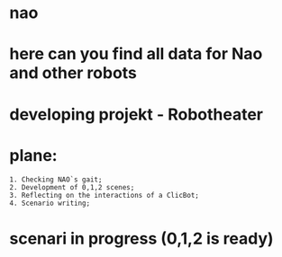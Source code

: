 # nao
# here can you find all data for Nao and other robots
# 
# developing projekt - Robotheater
#
# plane:
    1. Checking NAO`s gait;
    2. Development of 0,1,2 scenes;
    3. Reflecting on the interactions of a ClicBot;
    4. Scenario writing;
#
# scenari in progress (0,1,2 is ready)